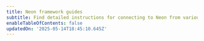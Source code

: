 ```yaml
---
title: Neon framework guides
subtitle: Find detailed instructions for connecting to Neon from various frameworks
enableTableOfContents: false
updatedOn: '2025-05-14T18:45:10.645Z'
---
```


<TechCards>

<a href="/docs/guides/node" title="Node.js" description="Connect a Node.js application to Neon" icon="node-js"></a>

<a href="/docs/guides/nextjs" title="Next.js" description="Connect a Next.js application to Neon" icon="next-js"></a>

<a href="/docs/guides/nestjs" title="NestJS" description="Connect a NestJS application to Neon" icon="nest-js"></a>

<a href="/docs/guides/astro" title="Astro" description="Connect an Astro site or app to Neon" icon="astro"></a>

<a href="/docs/guides/django" title="Django" description="Connect a Django application to Neon" icon="django"></a>

<a href="/docs/guides/dotnet-entity-framework" title="Entity Framework" description="Connect a Dotnet Entity Framework application to Neon" icon="dotnet"></a>

<a href="/docs/guides/express" title="Express" description="Connect an Express application to Neon" icon="express"></a>

<a href="/docs/guides/hono" title="Hono" description="Connect a Hono application to Neon" icon="hono"></a>

<a href="/docs/guides/laravel" title="Laravel" description="Connect a Laravel application to Neon" icon="laravel"></a>

<a href="/docs/guides/micronaut-kotlin" title="Micronaut Kotlin" description="Connect a Micronaut Kotlin application to Neon" icon="micronaut"></a>

<a href="/docs/guides/nuxt" title="Nuxt" description="Connect a Nuxt application to Neon" icon="nuxt"></a>

<a href="/docs/guides/oauth-integration" title="OAuth" description="Integrate with Neon using OAuth" icon="oauth"></a>

<a href="/docs/guides/phoenix" title="Phoenix" description="Connect a Phoenix site or app to Neon" icon="phoenix"></a>

<a href="/docs/guides/quarkus-jdbc" title="Quarkus" description="Connect Quarkus (JDBC) to Neon" icon="quarkus"></a>

<a href="/docs/guides/quarkus-reactive" title="Quarkus" description="Connect Quarkus (Reactive) to Neon" icon="quarkus"></a>

<a href="/docs/guides/react" title="React" description="Connect a React application to Neon" icon="react"></a>

<a href="/docs/guides/redwoodsdk" title="RedwoodSDK" description="Connect a RedwoodSDK application to Neon" icon="redwoodsdk"></a>

<a href="/docs/guides/reflex" title="Reflex" description="Build Python Apps with Reflex and Neon" icon="reflex"></a>

<a href="/docs/guides/remix" title="Remix" description="Connect a Remix application to Neon" icon="remix"></a>

<a href="/docs/guides/ruby-on-rails" title="Ruby on Rails" description="Connect a Ruby on Rails application to Neon" icon="rails"></a>

<a href="/docs/guides/symfony" title="Symfony" description="Connect from Symfony with Doctrine to Neon" icon="symfony"></a>

<a href="/docs/guides/solid-start" title="SolidStart" description="Connect a SolidStart site or app to Neon" icon="solid"></a>

<a href="/docs/guides/sqlalchemy" title="SQLAlchemy" description="Connect a SQLAlchemy application to Neon" icon="sqlalchemy"></a>

<a href="/docs/guides/sveltekit" title="Sveltekit" description="Connect a Sveltekit application to Neon" icon="svelte"></a>

<a href="/docs/guides/vue" title="Vue" description="Connect a Vue.js application to Neon" icon="vue"></a>

</TechCards>
